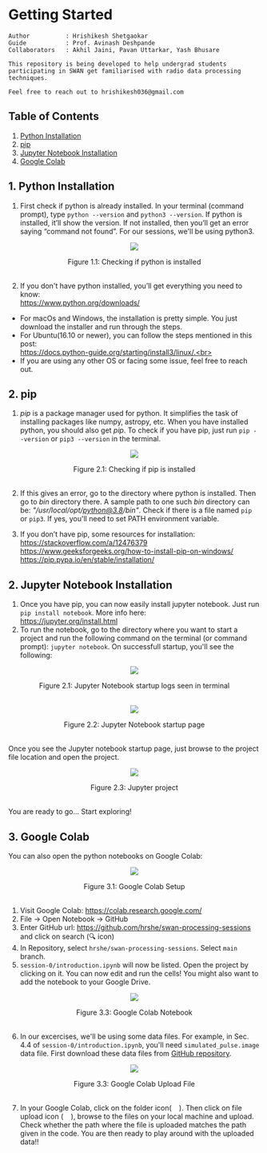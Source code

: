 # Getting Started
```
Author          : Hrishikesh Shetgaokar
Guide           : Prof. Avinash Deshpande
Collaborators   : Akhil Jaini, Pavan Uttarkar, Yash Bhusare

This repository is being developed to help undergrad students participating in SWAN get familiarised with radio data processing techniques.

Feel free to reach out to hrishikesh036@gmail.com
```

## Table of Contents
1. [Python Installation](#1-python-installation)
2. [pip](#2-pip)
3. [Jupyter Notebook Installation](#3-jupyter-notebook-installation)
3. [Google Colab](#3-google-colab)

## 1. Python Installation

1. First check if python is already installed. In your terminal (command prompt), type `python --version` and `python3 --version`. If python is installed, it’ll show the version. If not installed, then you’ll get an error saying “command not found”. For our sessions, we'll be using python3.

<p align="center">
  <img src="readmeImages/pythonVersion.png"/>
</p>
<p align="center">
  <a>Figure 1.1: Checking if python is installed</a>
  <br><br>
</p>

2. If you don't have python installed, you’ll get everything you need to know: <br>https://www.python.org/downloads/<br>
* For macOs and Windows, the installation is pretty simple.  You just download the installer and run through the steps.<br>
* For Ubuntu(16.10 or newer), you can follow the steps mentioned in this post: <br>https://docs.python-guide.org/starting/install3/linux/.<br>
* If you are using any other OS or facing some issue, feel free to reach out.

## 2. pip
1. *pip* is a package manager used for python. It simplifies the task of installing packages like numpy, astropy, etc. When you have installed python, you should also get *pip*. To check if you have pip, just run `pip --version` or `pip3 --version` in the terminal.
<p align="center">
  <img src="readmeImages/pipVersion.png"/>
</p>
<p align="center">
  <a>Figure 2.1: Checking if pip is installed</a>
  <br><br>
</p>

2. If this gives an error, go to the directory where python is installed. Then go to *bin* directory there. A sample path to one such *bin* directory can be: *"/usr/local/opt/python@3.8/bin"*. Check if there is a file named `pip` or `pip3`. If yes, you'll need to set PATH environment variable.

3. If you don’t have pip, some resources for installation:<br>
https://stackoverflow.com/a/12476379<br>
https://www.geeksforgeeks.org/how-to-install-pip-on-windows/<br>
https://pip.pypa.io/en/stable/installation/

## 2. Jupyter Notebook Installation
1. Once you have pip, you can now easily install jupyter notebook.
Just run `pip install notebook`. More info here: <br>https://jupyter.org/install.html<br>
2. To run the notebook, go to the directory where you want to start a project and run the following command on the terminal (or command prompt): `jupyter notebook`. On successfull startup, you'll see the following:
<p align="center">
  <img src="readmeImages/pynbStartupLogs.png"/>
</p>
<p align="center">
  <a>Figure 2.1: Jupyter Notebook startup logs seen in terminal</a>
  <br><br>
</p>

<p align="center">
  <img src="readmeImages/pynbHomepage.png"/>
</p>
<p align="center">
  <a>Figure 2.2: Jupyter Notebook startup page</a>
  <br><br>
</p>

Once you see the Jupyter notebook startup page, just browse to the project file location and open the project.

<p align="center">
  <img src="readmeImages/jupyterProject.png"/>
</p>
<p align="center">
  <a>Figure 2.3: Jupyter project</a>
  <br><br>
</p>

You are ready to go... Start exploring!

## 3. Google Colab
You can also open the python notebooks on Google Colab:
<p align="center">
  <img src="readmeImages/googleColabSetup.png"/>
</p>
<p align="center">
  <a>Figure 3.1: Google Colab Setup</a>
  <br><br>
</p>

1. Visit Google Colab: https://colab.research.google.com/
2. File &#8594; Open Notebook &#8594; GitHub
3. Enter GitHub url: https://github.com/hrshe/swan-processing-sessions and click on search (&#x1F50D; icon)
4. In Repository, select `hrshe/swan-processing-sessions`. Select `main` branch.
5. `session-0/introduction.ipynb` will now be listed. Open the project by clicking on it. You can now edit and run the cells! You might also want to add the notebook to your Google Drive. 
<p align="center">
  <img src="readmeImages/googleColabNotebook.png"/>
</p>
<p align="center">
  <a>Figure 3.3: Google Colab Notebook</a>
  <br><br>
</p>

6. In our excercises, we'll be using some data files. For example, in Sec. 4.4 of `session-0/introduction.ipynb`, you'll need `simulated_pulse.image` data file. First download these data files from [GitHub repository](https://github.com/hrshe/swan-processing-sessions). 

<p align="center">
  <img src="readmeImages/fileUploadSteps.png"/>
</p>
<p align="center">
  <a>Figure 3.3: Google Colab Upload File</a>
  <br><br>
</p>

7. In your Google Colab, click on the folder icon(<img src="readmeImages/folderIcon.png" width="15" height="13">). Then click on file upload icon (<img src="readmeImages/fileUpload.png" width="15" height="13">), browse to the files on your local machine and upload. Check whether the path where the file is uploaded matches the path given in the code. You are then ready to play around with the uploaded data!!

